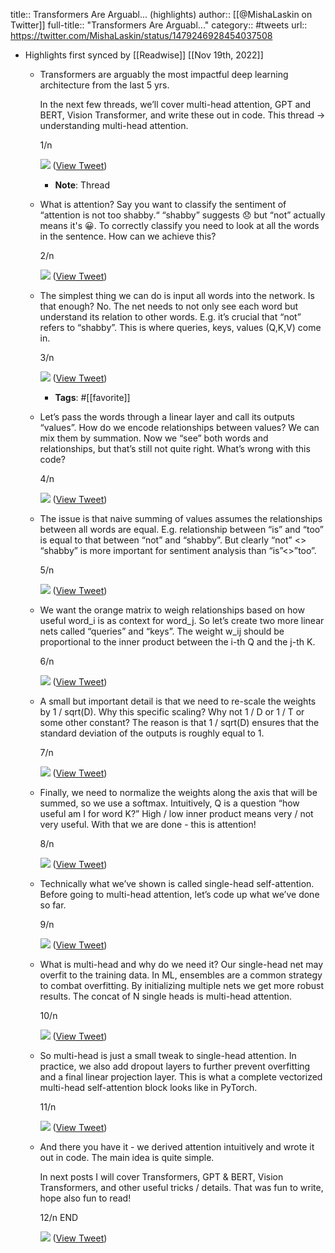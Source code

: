 title:: Transformers Are Arguabl... (highlights)
author:: [[@MishaLaskin on Twitter]]
full-title:: "Transformers Are Arguabl..."
category:: #tweets
url:: https://twitter.com/MishaLaskin/status/1479246928454037508

- Highlights first synced by [[Readwise]] [[Nov 19th, 2022]]
	- Transformers are arguably the most impactful deep learning architecture from the last 5 yrs.
	  
	  In the next few threads, we’ll cover multi-head attention, GPT and BERT, Vision Transformer, and write these out in code. This thread → understanding multi-head attention.
	  
	  1/n 
	  
	  ![](https://pbs.twimg.com/media/FIdNoFAXIAgrQ8V.jpg) ([View Tweet](https://twitter.com/MishaLaskin/status/1479246928454037508))
		- **Note**: Thread
	- What is attention? Say you want to classify the sentiment of “attention is not too shabby.“ “shabby” suggests 😞 but “not” actually means it's 😀. To correctly classify you need to look at all the words in the sentence. How can we achieve this?
	  
	  2/n 
	  
	  ![](https://pbs.twimg.com/media/FIdNxoSXIAIr_IB.jpg) ([View Tweet](https://twitter.com/MishaLaskin/status/1479246932258217986))
	- The simplest thing we can do is input all words into the network. Is that enough? No. The net needs to not only see each word but understand its relation to other words. E.g. it’s crucial that “not” refers to “shabby”. This is where queries, keys, values (Q,K,V) come in.
	  
	  3/n 
	  
	  ![](https://pbs.twimg.com/media/FIdN2jOWYAACoe6.jpg) ([View Tweet](https://twitter.com/MishaLaskin/status/1479246936700030976))
		- **Tags**: #[[favorite]]
	- Let’s pass the words through a linear layer and call its outputs “values”. How do we encode relationships between values? We can mix them by summation. Now we “see” both words and relationships, but that’s still not quite right. What’s wrong with this code?
	  
	  4/n 
	  
	  ![](https://pbs.twimg.com/media/FIdOE0WXMAEHI6U.jpg) ([View Tweet](https://twitter.com/MishaLaskin/status/1479246940487528450))
	- The issue is that naive summing of values assumes the relationships between all words are equal. E.g. relationship between “is” and “too” is equal to that between “not” and “shabby”. But clearly “not” <> “shabby” is more important for sentiment analysis than “is”<>”too”.
	  
	  5/n 
	  
	  ![](https://pbs.twimg.com/media/FIdOLhfX0AAjdnQ.jpg) ([View Tweet](https://twitter.com/MishaLaskin/status/1479246944329515014))
	- We want the orange matrix to weigh relationships based on how useful word_i is as context for word_j. So let’s create two more linear nets called “queries” and “keys”. The weight w_ij should be proportional to the inner product between the i-th Q and the j-th K.
	  
	  6/n 
	  
	  ![](https://pbs.twimg.com/media/FIdORL-WUAE0Y8-.jpg) ([View Tweet](https://twitter.com/MishaLaskin/status/1479246948637057027))
	- A small but important detail is that we need to re-scale the weights by 1 / sqrt(D). Why this specific scaling? Why not 1 / D or 1 / T or some other constant? The reason is that 1 / sqrt(D) ensures that the standard deviation of the outputs is roughly equal to 1. 
	  
	  7/n 
	  
	  ![](https://pbs.twimg.com/media/FIdOWHYXEAIHLxs.jpg) ([View Tweet](https://twitter.com/MishaLaskin/status/1479246952911065088))
	- Finally, we need to normalize the weights along the axis that will be summed, so we use a softmax. Intuitively, Q is a question “how useful am I for word K?” High / low inner product means very / not very useful. With that we are done - this is attention! 
	  
	  8/n 
	  
	  ![](https://pbs.twimg.com/media/FIdOjHAXMAMeYYe.jpg) ([View Tweet](https://twitter.com/MishaLaskin/status/1479246957285683200))
	- Technically what we’ve shown is called single-head self-attention. Before going to multi-head attention, let’s code up what we’ve done so far. 
	  
	  9/n 
	  
	  ![](https://pbs.twimg.com/media/FIdVOOiWUAAodei.jpg) ([View Tweet](https://twitter.com/MishaLaskin/status/1479246961362485250))
	- What is multi-head and why do we need it? Our single-head net may overfit to the training data. In ML, ensembles are a common strategy to combat overfitting. By initializing multiple nets we get more robust results. The concat of N single heads is multi-head attention.
	  
	  10/n 
	  
	  ![](https://pbs.twimg.com/media/FIdQZ6wWQAUdpnA.jpg) ([View Tweet](https://twitter.com/MishaLaskin/status/1479246965560983556))
	- So multi-head is just a small tweak to single-head attention. In practice, we also add dropout layers to further prevent overfitting and a final linear projection layer. This is what a complete vectorized multi-head self-attention block looks like in PyTorch. 
	  
	  11/n 
	  
	  ![](https://pbs.twimg.com/media/FIdTTy6XsAMdZf6.jpg) ([View Tweet](https://twitter.com/MishaLaskin/status/1479246970007007234))
	- And there you have it - we derived attention intuitively and wrote it out in code. The main idea is quite simple. 
	  
	  In next posts I will cover Transformers, GPT & BERT, Vision Transformers, and other useful tricks / details. That was fun to write, hope also fun to read!
	  
	  12/n END 
	  
	  ![](https://pbs.twimg.com/media/FIdRN7KXwAEdhD2.jpg) ([View Tweet](https://twitter.com/MishaLaskin/status/1479246973907709952))
